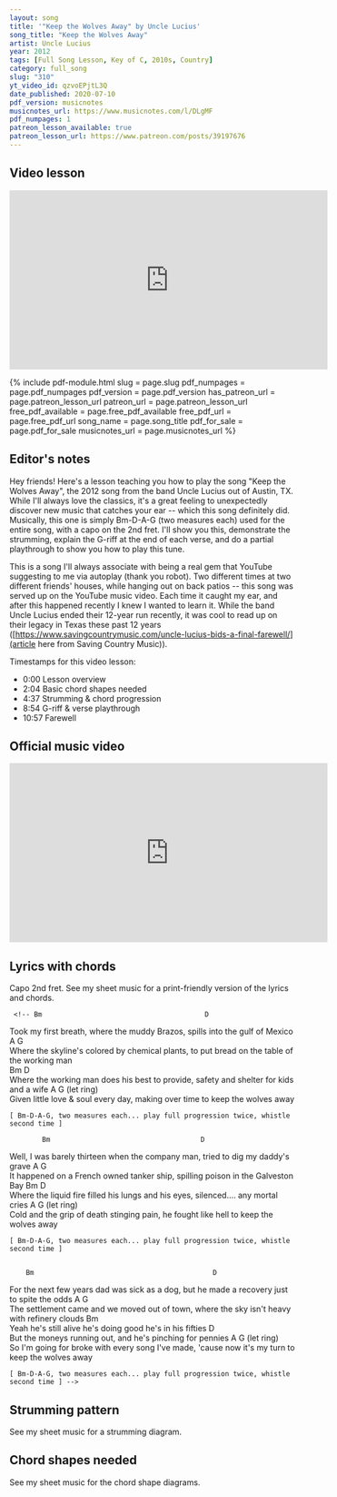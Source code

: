 ```yaml
---
layout: song
title: '"Keep the Wolves Away" by Uncle Lucius'
song_title: "Keep the Wolves Away"
artist: Uncle Lucius
year: 2012
tags: [Full Song Lesson, Key of C, 2010s, Country]
category: full_song
slug: "310"
yt_video_id: qzvoEPjtL3Q
date_published: 2020-07-10
pdf_version: musicnotes
musicnotes_url: https://www.musicnotes.com/l/DLgMF
pdf_numpages: 1
patreon_lesson_available: true
patreon_lesson_url: https://www.patreon.com/posts/39197676
---
```


## Video lesson

<!-- Coming soon... -->

<iframe width="560" height="315" src="https://www.youtube.com/embed/qzvoEPjtL3Q" frameborder="0" allow="accelerometer; autoplay; encrypted-media; gyroscope; picture-in-picture" allowfullscreen></iframe>

{% include pdf-module.html slug = page.slug pdf_numpages = page.pdf_numpages pdf_version = page.pdf_version has_patreon_url = page.patreon_lesson_url patreon_url = page.patreon_lesson_url free_pdf_available = page.free_pdf_available free_pdf_url = page.free_pdf_url song_name = page.song_title pdf_for_sale = page.pdf_for_sale musicnotes_url = page.musicnotes_url %}

## Editor's notes

Hey friends! Here's a lesson teaching you how to play the song "Keep the Wolves Away", the 2012 song from the band Uncle Lucius out of Austin, TX. While I'll always love the classics, it's a great feeling to unexpectedly discover new music that catches your ear -- which this song definitely did. Musically, this one is simply Bm-D-A-G (two measures each) used for the entire song, with a capo on the 2nd fret. I'll show you this, demonstrate the strumming, explain the G-riff at the end of each verse, and do a partial playthrough to show you how to play this tune.

This is a song I'll always associate with being a real gem that YouTube suggesting to me via autoplay (thank you robot). Two different times at two different friends' houses, while hanging out on back patios -- this song was served up on the YouTube music video. Each time it caught my ear, and after this happened recently I knew I wanted to learn it. While the band Uncle Lucius ended their 12-year run recently, it was cool to read up on their legacy in Texas these past 12 years ([https://www.savingcountrymusic.com/uncle-lucius-bids-a-final-farewell/](article here from Saving Country Music)).

Timestamps for this video lesson:

- 0:00 Lesson overview
- 2:04 Basic chord shapes needed
- 4:37 Strumming & chord progression
- 8:54 G-riff & verse playthrough
- 10:57 Farewell

## Official music video

<iframe width="560" height="315" src="https://www.youtube.com/embed/pYdvxBxHX2U" frameborder="0" allow="accelerometer; autoplay; encrypted-media; gyroscope; picture-in-picture" allowfullscreen></iframe>

## Lyrics with chords

Capo 2nd fret. See my sheet music for a print-friendly version of the lyrics and chords.

     <!-- Bm                                        D                                      
Took my first breath, where the muddy Brazos, spills into the gulf of Mexico
          A                                            G                              
Where the skyline's colored by chemical plants, to put bread on the table of the working man               
          Bm                                     D                                     
Where the working man does his best to provide, safety and shelter for kids and a wife
A                                          G (let ring)                                               
Given little love & soul every day, making over time to keep the wolves away


    [ Bm-D-A-G, two measures each... play full progression twice, whistle second time ]

            Bm                                     D
Well, I was barely thirteen when the company man, tried to dig my daddy's grave
   A                                                G                                 
It happened on a French owned tanker ship, spilling poison in the Galveston Bay
          Bm                                          D                                
Where the liquid fire filled his lungs and his eyes, silenced.... any mortal cries
A                                            G (let ring)                                        
Cold and the grip of death stinging pain, he fought like hell to keep the wolves away


    [ Bm-D-A-G, two measures each... play full progression twice, whistle second time ]


        Bm                                            D
For the next few years dad was sick as a dog, but he made a recovery just to spite the odds
    A                                                   G                                
The settlement came and we moved out of town, where the sky isn't heavy with refinery clouds
     Bm                                                                               
Yeah he's still alive he's doing good he's in his fifties
        D                                                                            
But the moneys running out, and he's pinching for pennies
       A                                                 G (let ring)                                 
So I'm going for broke with every song I've made, 'cause now it's my turn to keep the wolves away


    [ Bm-D-A-G, two measures each... play full progression twice, whistle second time ] -->

## Strumming pattern

See my sheet music for a strumming diagram.

## Chord shapes needed

See my sheet music for the chord shape diagrams.
